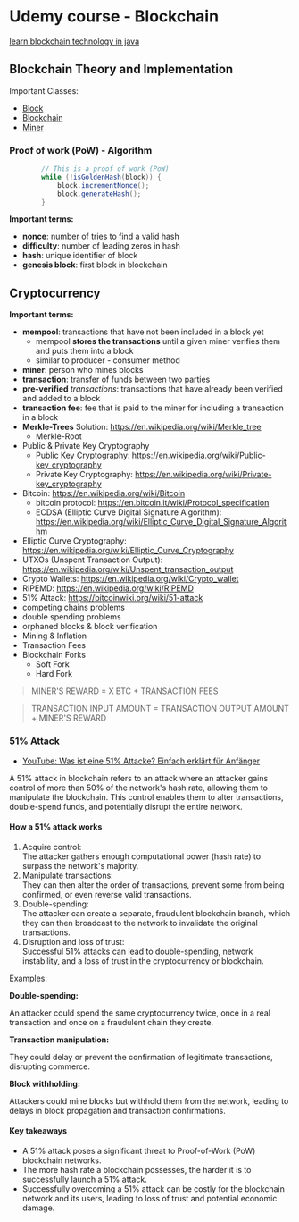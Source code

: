 # Udemy course - Blockchain

[learn blockchain technology in java](https://www.udemy.com/course/learn-blockchain-technology-in-java)

## Blockchain Theory and Implementation

Important Classes:

- [Block](./src/main/java/com/buzzcosm/blockchain/demo/Block.java)
- [Blockchain](./src/main/java/com/buzzcosm/blockchain/demo/Blockchain.java)
- [Miner](./src/main/java/com/buzzcosm/blockchain/demo/Miner.java)

### Proof of work (PoW) - Algorithm

```java
        // This is a proof of work (PoW)
        while (!isGoldenHash(block)) {
            block.incrementNonce();
            block.generateHash();
        }
```

**Important terms:**

- **nonce**: number of tries to find a valid hash
- **difficulty**: number of leading zeros in hash
- **hash**: unique identifier of block
- **genesis block**: first block in blockchain

## Cryptocurrency

**Important terms:**

- **mempool**: transactions that have not been included in a block yet
  - mempool **stores the transactions** until a given miner verifies them and puts them into a block
  - similar to producer - consumer method
- **miner**: person who mines blocks
- **transaction**: transfer of funds between two parties
- **pre-verified** *transactions*: transactions that have already been verified and added to a block
- **transaction fee**: fee that is paid to the miner for including a transaction in a block
- **Merkle-Trees** Solution: https://en.wikipedia.org/wiki/Merkle_tree
  - Merkle-Root
- Public & Private Key Cryptography
  - Public Key Cryptography: https://en.wikipedia.org/wiki/Public-key_cryptography
  - Private Key Cryptography: https://en.wikipedia.org/wiki/Private-key_cryptography
- Bitcoin: https://en.wikipedia.org/wiki/Bitcoin
  - bitcoin protocol: https://en.bitcoin.it/wiki/Protocol_specification
  - ECDSA (Elliptic Curve Digital Signature Algorithm): https://en.wikipedia.org/wiki/Elliptic_Curve_Digital_Signature_Algorithm
- Elliptic Curve Cryptography: https://en.wikipedia.org/wiki/Elliptic_Curve_Cryptography
- UTXOs (Unspent Transaction Output): https://en.wikipedia.org/wiki/Unspent_transaction_output
- Crypto Wallets: https://en.wikipedia.org/wiki/Crypto_wallet
- RIPEMD: https://en.wikipedia.org/wiki/RIPEMD
- 51% Attack: https://bitcoinwiki.org/wiki/51-attack
- competing chains problems
- double spending problems
- orphaned blocks & block verification
- Mining & Inflation
- Transaction Fees
- Blockchain Forks
  - Soft Fork
  - Hard Fork

> MINER'S REWARD = X BTC + TRANSACTION FEES

> TRANSACTION INPUT AMOUNT = TRANSACTION OUTPUT AMOUNT + MINER'S REWARD

### 51% Attack

- [YouTube: Was ist eine 51% Attacke? Einfach erklärt für Anfänger](https://www.youtube.com/watch?v=Dk3TrnU8kJU)

A 51% attack in blockchain refers to an attack where an attacker gains control of more than 50% of the network's hash rate, allowing them to manipulate the blockchain. This control enables them to alter transactions, double-spend funds, and potentially disrupt the entire network.

#### How a 51% attack works

1. Acquire control:  
   The attacker gathers enough computational power (hash rate) to surpass the network's majority.
2. Manipulate transactions:  
   They can then alter the order of transactions, prevent some from being confirmed, or even reverse valid transactions.
3. Double-spending:  
   The attacker can create a separate, fraudulent blockchain branch, which they can then broadcast to the network to invalidate the original transactions.
4. Disruption and loss of trust:  
   Successful 51% attacks can lead to double-spending, network instability, and a loss of trust in the cryptocurrency or blockchain. 

Examples:

**Double-spending:**

An attacker could spend the same cryptocurrency twice, once in a real transaction and once on a fraudulent chain they create.

**Transaction manipulation:**

They could delay or prevent the confirmation of legitimate transactions, disrupting commerce.

**Block withholding:**

Attackers could mine blocks but withhold them from the network, leading to delays in block propagation and transaction confirmations. 

#### Key takeaways

- A 51% attack poses a significant threat to Proof-of-Work (PoW) blockchain networks.
- The more hash rate a blockchain possesses, the harder it is to successfully launch a 51% attack.
- Successfully overcoming a 51% attack can be costly for the blockchain network and its users, leading to loss of trust and potential economic damage. 